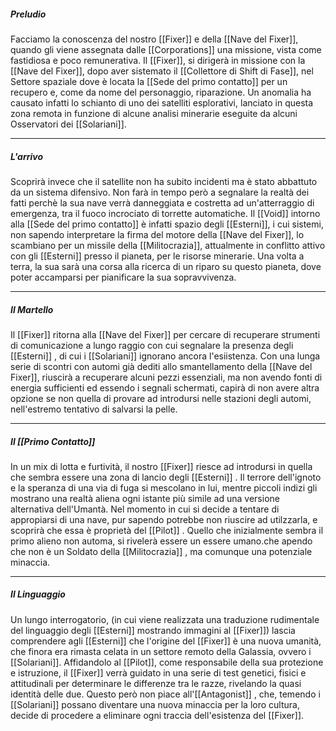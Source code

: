 
##### Preludio
Facciamo la conoscenza del nostro [[Fixer]] e della [[Nave del Fixer]], quando gli viene assegnata dalle [[Corporations]] una missione, vista come fastidiosa e poco remunerativa.
Il [[Fixer]], si dirigerà in missione con la [[Nave del Fixer]], dopo aver sistemato il [[Collettore di Shift di Fase]], nel Settore spaziale dove è locata la [[Sede del primo contatto]] per un recupero e, come da nome del personaggio, riparazione.
Un anomalia ha causato infatti lo schianto di uno dei satelliti esplorativi, lanciato in questa zona remota in funzione di alcune analisi minerarie eseguite da alcuni Osservatori dei [[Solariani]].

---
##### L'arrivo
Scoprirà invece che il satellite non ha subito incidenti ma è stato abbattuto da un sistema difensivo.
Non farà in tempo però a segnalare la realtà dei fatti perchè la sua nave verrà danneggiata e costretta ad un'atterraggio di emergenza, tra il fuoco incrociato di torrette automatiche.
Il [[Void]] intorno alla [[Sede del primo contatto]] è infatti spazio degli [[Esterni]], i cui sistemi, non sapendo interpretare la firma del motore della [[Nave del Fixer]], lo scambiano per un missile della [[Militocrazia]], attualmente in conflitto attivo con gli [[Esterni]] presso il pianeta, per le risorse minerarie. 
Una volta a terra, la sua sarà una corsa alla ricerca di un riparo su questo pianeta, dove poter accamparsi per pianificare la sua sopravvivenza. 

---
##### Il Martello
Il [[Fixer]] ritorna alla [[Nave del Fixer]] per cercare di recuperare strumenti di comunicazione a lungo raggio con cui segnalare la presenza degli [[Esterni]] , di cui i [[Solariani]] ignorano ancora l'esiistenza. 
Con una lunga serie di scontri con automi già dediti allo smantellamento della [[Nave del Fixer]], riuscirà a recuperare alcuni pezzi essenziali, ma non avendo fonti di energia sufficienti ed essendo i segnali schermati, capirà di non avere altra opzione se non quella di provare ad introdursi nelle stazioni degli automi, nell'estremo tentativo di salvarsi la pelle.

---

##### Il [[Primo Contatto]]
In un mix di lotta e furtività, il nostro [[Fixer]] riesce ad introdursi in quella che sembra essere una zona di lancio degli [[Esterni]] .
Il terrore dell'ignoto e la speranza di una via di fuga si mescolano in lui, mentre piccoli indizi gli mostrano una realtà aliena ogni istante più simile ad una versione alternativa dell'Umantà.
Nel momento in cui si decide a tentare di appropiarsi di una nave, pur sapendo potrebbe non riuscire ad utilzzarla, e scoprirà che essa è proprietà del [[Pilot]] . Quello che inizialmente sembra il primo alieno non automa, si rivelerà essere un essere umano.che apendo che non è un Soldato della [[Militocrazia]] , ma comunque una potenziale minaccia.

---

##### Il Linguaggio
Un lungo interrogatorio, (in cui viene realizzata una traduzione rudimentale del linguaggio degli [[Esterni]] mostrando immagini al [[Fixer]]) lascia comprendere agli [[Esterni]] che l'origine del [[Fixer]] è una nuova umanità, che finora era rimasta celata in un settore remoto della Galassia, ovvero i [[Solariani]].
Affidandolo al [[Pilot]], come responsabile della sua protezione e istruzione, il [[Fixer]] verrà guidato in una serie di test genetici, fisici e attitudinali per determinare le differenze tra le razze, rivelando la quasi identità delle due. 
Questo però non piace all'[[Antagonist]] , che, temendo i [[Solariani]] possano diventare una nuova minaccia per la loro cultura, decide di procedere a eliminare ogni traccia dell'esistenza del [[Fixer]].

